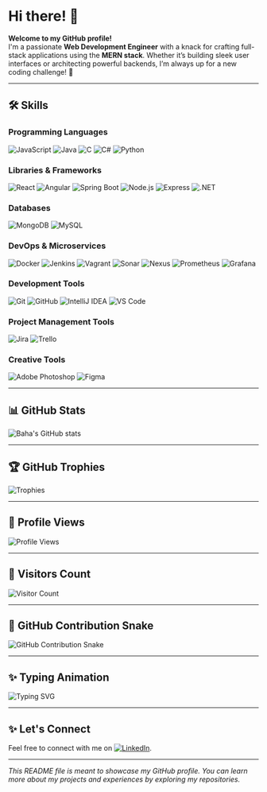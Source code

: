 # Hi there! 👋

**Welcome to my GitHub profile!**  
I'm a passionate **Web Development Engineer** with a knack for crafting full-stack applications using the **MERN stack**. Whether it’s building sleek user interfaces or architecting powerful backends, I’m always up for a new coding challenge! 🚀

---

## 🛠️ Skills

### **Programming Languages**  
![JavaScript](https://img.shields.io/badge/JavaScript-ES6+-yellow?style=for-the-badge&logo=javascript) 
![Java](https://img.shields.io/badge/Java-8-orange?style=for-the-badge&logo=java) 
![C](https://img.shields.io/badge/C-Programming-blue?style=for-the-badge&logo=c) 
![C#](https://img.shields.io/badge/C%23-Framework-purple?style=for-the-badge&logo=c-sharp) 
![Python](https://img.shields.io/badge/Python-3.8-green?style=for-the-badge&logo=python)

### **Libraries & Frameworks**  
![React](https://img.shields.io/badge/React-Hooks-blue?style=for-the-badge&logo=react) 
![Angular](https://img.shields.io/badge/Angular-9.0-red?style=for-the-badge&logo=angular) 
![Spring Boot](https://img.shields.io/badge/Spring-Boot-green?style=for-the-badge&logo=springboot) 
![Node.js](https://img.shields.io/badge/Node.js-JS-orange?style=for-the-badge&logo=node.js) 
![Express](https://img.shields.io/badge/Express-Node_Framework-lightgrey?style=for-the-badge&logo=express) 
![.NET](https://img.shields.io/badge/.Net_Framework-C%23-purple?style=for-the-badge&logo=dot-net)

### **Databases**  
![MongoDB](https://img.shields.io/badge/MongoDB-NoSQL-green?style=for-the-badge&logo=mongodb) 
![MySQL](https://img.shields.io/badge/MySQL-RDBMS-blue?style=for-the-badge&logo=mysql)

### **DevOps & Microservices**  
![Docker](https://img.shields.io/badge/Docker-20.10-blue?style=for-the-badge&logo=docker) 
![Jenkins](https://img.shields.io/badge/Jenkins-CI%2FCD-orange?style=for-the-badge&logo=jenkins) 
![Vagrant](https://img.shields.io/badge/Vagrant-VM_Automation-blue?style=for-the-badge&logo=vagrant) 
![Sonar](https://img.shields.io/badge/Sonar-Quality-gold?style=for-the-badge&logo=sonarqube) 
![Nexus](https://img.shields.io/badge/Nexus-Repository_Management-yellowgreen?style=for-the-badge&logo=sonatype-nexus) 
![Prometheus](https://img.shields.io/badge/Prometheus-Monitoring-red?style=for-the-badge&logo=prometheus) 
![Grafana](https://img.shields.io/badge/Grafana-Dashboard-orange?style=for-the-badge&logo=grafana)

### **Development Tools**  
![Git](https://img.shields.io/badge/Git-Fully_Version_Control-green?style=for-the-badge&logo=git) 
![GitHub](https://img.shields.io/badge/GitHub-Hosting-blue?style=for-the-badge&logo=github) 
![IntelliJ IDEA](https://img.shields.io/badge/IntelliJ_IDEA-JetBrains-black?style=for-the-badge&logo=intellijidea) 
![VS Code](https://img.shields.io/badge/VS%20Code-Microsoft-blue?style=for-the-badge&logo=visual-studio-code)

### **Project Management Tools**  
![Jira](https://img.shields.io/badge/Jira-Atlassian-blue?style=for-the-badge&logo=jira) 
![Trello](https://img.shields.io/badge/Trello-Project_Management-lightblue?style=for-the-badge&logo=trello)

### **Creative Tools**  
![Adobe Photoshop](https://img.shields.io/badge/Adobe_Photoshop-Image_Editing-blue?style=for-the-badge&logo=adobe-photoshop) 
![Figma](https://img.shields.io/badge/Figma-Design-orange?style=for-the-badge&logo=figma)

---

## 📊 GitHub Stats

![Baha's GitHub stats](https://github-readme-stats.vercel.app/api?username=BahaEddinDridi&show_icons=true&theme=radical)

---

## 🏆 GitHub Trophies

![Trophies](https://github-profile-trophy.vercel.app/?username=BahaEddinDridi&theme=dracula)

---

## 👀 Profile Views

![Profile Views](https://komarev.com/ghpvc/?username=BahaEddinDridi)

---

## 👀 Visitors Count

![Visitor Count](https://count.getloli.com/get/@BahaEddinDridi?theme=rule34)

---

## 🚀 GitHub Contribution Snake

![GitHub Contribution Snake](https://github.com/BahaEddinDridi/BahaEddinDridi/blob/output/github-contribution-grid-snake.svg)

---

## ✨ Typing Animation

![Typing SVG](https://readme-typing-svg.herokuapp.com?color=FF5733&lines=Web+Dev+Engineer+%F0%9F%92%BB;MERN+Stack+Enthusiast+%F0%9F%8E%AF;Always+Learning+New+Things+%F0%9F%A4%93)

---

## ✨ Let's Connect

Feel free to connect with me on [![LinkedIn](https://img.shields.io/badge/LinkedIn-Baha%20Dridi-blue?style=for-the-badge&logo=linkedin)](https://www.linkedin.com/in/baha-eddine-dridi-88b039203).

---

*This README file is meant to showcase my GitHub profile. You can learn more about my projects and experiences by exploring my repositories.*

